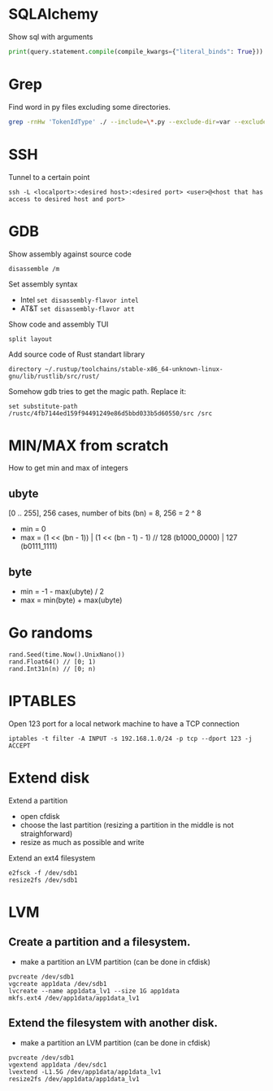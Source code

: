 # SQLAlchemy
Show sql with arguments
```python
print(query.statement.compile(compile_kwargs={"literal_binds": True}))
```

# Grep
Find word in py files excluding some directories.
```bash
grep -rnHw 'TokenIdType' ./ --include=\*.py --exclude-dir=var --exclude-dir=web --exclude-dir=.venv
```
# SSH

Tunnel to a certain point

```
ssh -L <localport>:<desired host>:<desired port> <user>@<host that has access to desired host and port>
```

# GDB

Show assembly against source code
```
disassemble /m
```

Set assembly syntax

* Intel `set disassembly-flavor intel`
* AT&T `set disassembly-flavor att`

Show code and assembly TUI
```
split layout
```

Add source code of Rust standart library
```
directory ~/.rustup/toolchains/stable-x86_64-unknown-linux-gnu/lib/rustlib/src/rust/
```

Somehow gdb tries to get the magic path. Replace it:
```
set substitute-path /rustc/4fb7144ed159f94491249e86d5bbd033b5d60550/src /src
```

# MIN/MAX from scratch

How to get min and max of integers

## ubyte

[0 .. 255], 256 cases, number of bits (bn) = 8, 256 = 2 ^ 8

* min = 0
* max = (1 << (bn - 1)) | (1 << (bn - 1) - 1) // 128 (b1000_0000) | 127 (b0111_1111)

## byte

* min = -1 - max(ubyte) / 2
* max = min(byte) + max(ubyte)

# Go randoms

```
rand.Seed(time.Now().UnixNano())
rand.Float64() // [0; 1)
rand.Int31n(n) // [0; n)
```

# IPTABLES

Open 123 port for a local network machine to have a TCP connection

```
iptables -t filter -A INPUT -s 192.168.1.0/24 -p tcp --dport 123 -j ACCEPT
```

# Extend disk

Extend a partition

* open cfdisk
* choose the last partition (resizing a partition in the middle is not straighforward)
* resize as much as possible and write

Extend an ext4 filesystem
```
e2fsck -f /dev/sdb1
resize2fs /dev/sdb1
```

# LVM

## Create a partition and a filesystem.

* make a partition an LVM partition (can be done in cfdisk)

```
pvcreate /dev/sdb1
vgcreate app1data /dev/sdb1
lvcreate --name app1data_lv1 --size 1G app1data
mkfs.ext4 /dev/app1data/app1data_lv1
```

## Extend the filesystem with another disk.

* make a partition an LVM partition (can be done in cfdisk)
```
pvcreate /dev/sdb1
vgextend app1data /dev/sdc1
lvextend -L1.5G /dev/app1data/app1data_lv1
resize2fs /dev/app1data/app1data_lv1
```
